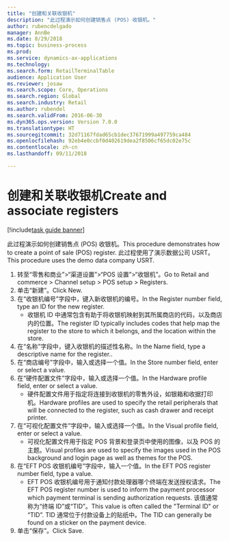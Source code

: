 ```yaml
--- 
title: "创建和关联收银机"
description: "此过程演示如何创建销售点 (POS) 收银机。"
author: rubencdelgado
manager: AnnBe
ms.date: 8/29/2018
ms.topic: business-process
ms.prod: 
ms.service: dynamics-ax-applications
ms.technology: 
ms.search.form: RetailTerminalTable
audience: Application User
ms.reviewer: josaw
ms.search.scope: Core, Operations
ms.search.region: Global
ms.search.industry: Retail
ms.author: rubendel
ms.search.validFrom: 2016-06-30
ms.dyn365.ops.version: Version 7.0.0
ms.translationtype: HT
ms.sourcegitcommit: 32d71167fdad65cb1dec37671999a497759ca484
ms.openlocfilehash: 92eb4e0ccbf0d402619dea2f8506cf65dc02e75c
ms.contentlocale: zh-cn
ms.lasthandoff: 09/11/2018

---
```

# <a name="create-and-associate-registers"></a><span data-ttu-id="554ec-103">创建和关联收银机</span><span class="sxs-lookup"><span data-stu-id="554ec-103">Create and associate registers</span></span>

[!include[task guide banner](../includes/task-guide-banner.md)]

<span data-ttu-id="554ec-104">此过程演示如何创建销售点 (POS) 收银机。</span><span class="sxs-lookup"><span data-stu-id="554ec-104">This procedure demonstrates how to create a point of sale (POS) register.</span></span> <span data-ttu-id="554ec-105">此过程使用了演示数据公司 USRT。</span><span class="sxs-lookup"><span data-stu-id="554ec-105">This procedure uses the demo data company USRT.</span></span>

1. <span data-ttu-id="554ec-106">转至“零售和商业”>“渠道设置”>“POS 设置”>“收银机”。</span><span class="sxs-lookup"><span data-stu-id="554ec-106">Go to Retail and commerce > Channel setup > POS setup > Registers.</span></span>
2. <span data-ttu-id="554ec-107">单击“新建”。</span><span class="sxs-lookup"><span data-stu-id="554ec-107">Click New.</span></span>
3. <span data-ttu-id="554ec-108">在“收银机编号”字段中，键入新收银机的编号。</span><span class="sxs-lookup"><span data-stu-id="554ec-108">In the Register number field, type an ID for the new register.</span></span>
    * <span data-ttu-id="554ec-109">收银机 ID 中通常包含有助于将收银机映射到其所属商店的代码，以及商店内的位置。</span><span class="sxs-lookup"><span data-stu-id="554ec-109">The register ID typically includes codes that help map the register to the store to which it belongs, and the location within the store.</span></span>  
4. <span data-ttu-id="554ec-110">在“名称”字段中，键入收银机的描述性名称。</span><span class="sxs-lookup"><span data-stu-id="554ec-110">In the Name field, type a descriptive name for the register..</span></span>
5. <span data-ttu-id="554ec-111">在“商店编号”字段中，输入或选择一个值。</span><span class="sxs-lookup"><span data-stu-id="554ec-111">In the Store number field, enter or select a value.</span></span>
6. <span data-ttu-id="554ec-112">在“硬件配置文件”字段中，输入或选择一个值。</span><span class="sxs-lookup"><span data-stu-id="554ec-112">In the Hardware profile field, enter or select a value.</span></span>
    * <span data-ttu-id="554ec-113">硬件配置文件用于指定将连接到收银机的零售外设，如银箱和收据打印机。</span><span class="sxs-lookup"><span data-stu-id="554ec-113">Hardware profiles are used to specify the retail peripherals that will be connected to the register, such as cash drawer and receipt printer.</span></span>  
7. <span data-ttu-id="554ec-114">在“可视化配置文件”字段中，输入或选择一个值。</span><span class="sxs-lookup"><span data-stu-id="554ec-114">In the Visual profile field, enter or select a value.</span></span>
    * <span data-ttu-id="554ec-115">可视化配置文件用于指定 POS 背景和登录页中使用的图像，以及 POS 的主题。</span><span class="sxs-lookup"><span data-stu-id="554ec-115">Visual profiles are used to specify the images used in the POS background and login page as well as themes for the POS.</span></span>  
8. <span data-ttu-id="554ec-116">在“EFT POS 收银机编号”字段中，输入一个值。</span><span class="sxs-lookup"><span data-stu-id="554ec-116">In the EFT POS register number field, type a value.</span></span>
    * <span data-ttu-id="554ec-117">EFT POS 收银机编号用于通知付款处理器哪个终端在发送授权请求。</span><span class="sxs-lookup"><span data-stu-id="554ec-117">The EFT POS register number is used to inform the payment processor which payment terminal is sending authorization requests.</span></span> <span data-ttu-id="554ec-118">该值通常称为“终端 ID”或“TID”。</span><span class="sxs-lookup"><span data-stu-id="554ec-118">This value is often called the "Terminal ID" or “TID”.</span></span> <span data-ttu-id="554ec-119">TID 通常位于付款设备上的贴纸中。</span><span class="sxs-lookup"><span data-stu-id="554ec-119">The TID can generally be found on a sticker on the payment device.</span></span>  
9. <span data-ttu-id="554ec-120">单击“保存”。</span><span class="sxs-lookup"><span data-stu-id="554ec-120">Click Save.</span></span>


